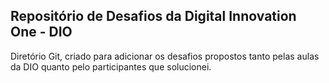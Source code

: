 ## Repositório de Desafios da Digital Innovation One - DIO

Diretório Git, criado para adicionar os desafios propostos tanto pelas aulas da DIO quanto pelo participantes que solucionei.

